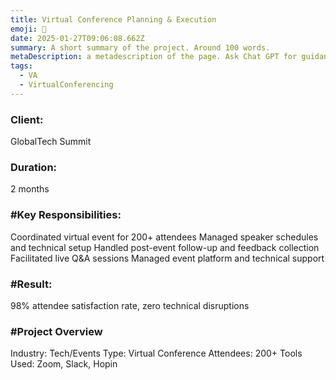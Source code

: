 ```yaml
---
title: Virtual Conference Planning & Execution
emoji: 🎯
date: 2025-01-27T09:06:08.662Z
summary: A short summary of the project. Around 100 words.
metaDescription: a metadescription of the page. Ask Chat GPT for guidance on this
tags:
  - VA
  - VirtualConferencing
---
```

### Client:

GlobalTech Summit

### Duration:

2 months

### \#Key Responsibilities:

Coordinated virtual event for 200+ attendees
Managed speaker schedules and technical setup
Handled post-event follow-up and feedback collection
Facilitated live Q&A sessions
Managed event platform and technical support

### \#Result:

98% attendee satisfaction rate, zero technical disruptions

### \#P﻿roject Overview

Industry: Tech/Events
Type: Virtual Conference
Attendees: 200+
Tools Used: Zoom, Slack, Hopin
